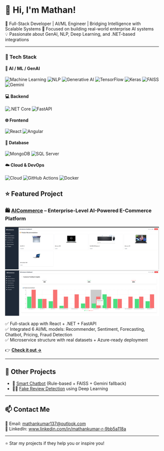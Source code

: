 # 👋 Hi, I'm Mathan!

🚀 Full-Stack Developer | AI/ML Engineer | Bridging Intelligence with Scalable Systems
🎯 Focused on building real-world enterprise AI systems  
💡 Passionate about GenAI, NLP, Deep Learning, and .NET-based integrations

---

### 🧰 Tech Stack

#### 🧠 AI / ML / GenAI  
![Machine Learning](https://img.shields.io/badge/Machine%20Learning-0A192F?logo=scikit-learn&logoColor=white)
![NLP](https://img.shields.io/badge/NLP-8E44AD?logo=spacy&logoColor=white)
![Generative AI](https://img.shields.io/badge/Generative%20AI-FF6F61?logo=openai&logoColor=white)
![TensorFlow](https://img.shields.io/badge/TensorFlow-FF6F00?logo=tensorflow&logoColor=white)
![Keras](https://img.shields.io/badge/Keras-D00000?logo=keras&logoColor=white)
![FAISS](https://img.shields.io/badge/FAISS-3178C6?logo=python&logoColor=white)
![Gemini](https://img.shields.io/badge/Gemini%20AI-4285F4?logo=google&logoColor=white)

#### 💻 Backend
![.NET Core](https://img.shields.io/badge/.NET_Core-512BD4?logo=dotnet)
![FastAPI](https://img.shields.io/badge/FastAPI-009688?logo=fastapi)

#### 🌐 Frontend
![React](https://img.shields.io/badge/React-61DAFB?logo=react)
![Angular](https://img.shields.io/badge/Angular-DD0031?logo=angular)

#### 💾 Database
![MongoDB](https://img.shields.io/badge/MongoDB-47A248?logo=mongodb)
![SQL Server](https://img.shields.io/badge/SQL_Server-CC2927?logo=microsoftsqlserver)

#### ☁️ Cloud & DevOps
![Cloud](https://img.shields.io/badge/Cloud-Enabled-0A66C2?logo=cloudflare)
![GitHub Actions](https://img.shields.io/badge/GitHub_Actions-2088FF?logo=githubactions)
![Docker](https://img.shields.io/badge/Docker-2496ED?logo=docker)

## ⭐ Featured Project

### 🛍️ [AICommerce](https://github.com/MathanGit-1/AICommerce) – Enterprise-Level AI-Powered E-Commerce Platform

<img src="https://raw.githubusercontent.com/MathanGit-1/AICommerce/main/assets/product_recommendations.png" width="700"/>
<img src="https://raw.githubusercontent.com/MathanGit-1/AICommerce/main/assets/Customer_feedback_insights.png" width="700"/>

✅ Full-stack app with React + .NET + FastAPI  
✅ Integrated 6 AI/ML models: Recommender, Sentiment, Forecasting, Chatbot, Pricing, Fraud Detection  
✅ Microservice structure with real datasets + Azure-ready deployment

👉 **[Check it out →](https://github.com/MathanGit-1/AICommerce)**

---

## 📌 Other Projects

- 🤖 [Smart Chatbot](https://github.com/MathanGit-1/chatbot) (Rule-based + FAISS + Gemini fallback)
- 🕵️‍♂️ [Fake Review Detection](https://github.com/MathanGit-1/fake-review-detection) using Deep Learning

---

## 📫 Contact Me

📧 Email: mathankumar137@outlook.com  
💼 LinkedIn: www.linkedin.com/in/mathankumar-r-9bb5a118a 

---

⭐ Star my projects if they help you or inspire you!
